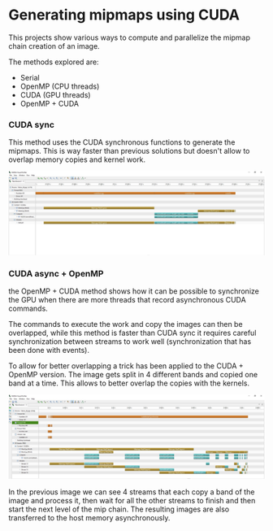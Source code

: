 # Generating mipmaps using CUDA
This projects show various ways to compute and
parallelize the mipmap chain creation of an image.

The methods explored are:
- Serial
- OpenMP (CPU threads)
- CUDA (GPU threads)
- OpenMP + CUDA 

### CUDA sync
This method uses the CUDA synchronous functions to generate the mipmaps. This is way faster than 
previous solutions but doesn't allow to overlap memory copies and kernel work. 

![NVVP output](./Grafici/cudasyncNVVP.jpg)

### CUDA async + OpenMP
the OpenMP + CUDA method shows how it can be possible to synchronize the GPU when there are more threads that record asynchronous CUDA commands.

The commands to execute the work and copy the images can then be overlapped, while this method is faster
than CUDA sync it requires careful synchronization between streams to work well (synchronization that has been done
with events).

To allow for better overlapping a trick has been applied to the CUDA + OpenMP version. The image
gets split in 4 different bands and copied one band at a time. This allows to better overlap
the copies with the kernels.

![NVVP output](./Grafici/openmpcudaNVVP.jpg)

In the previous image we can see 4 streams that each copy a band of the image and process it, then
wait for all the other streams to finish and then start the next level of the mip chain.
The resulting images are also transferred to the host memory asynchronously.

